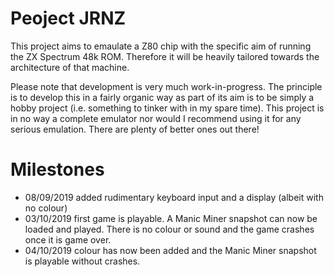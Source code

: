 # Peoject JRNZ

This project aims to emaulate a Z80 chip with the specific aim of running the ZX Spectrum 48k ROM. Therefore it will be heavily tailored towards the architecture of that machine.

Please note that development is very much work-in-progress. The principle is to develop this in a fairly organic way as part of its aim is to be simply a hobby project (i.e. something to tinker with in my spare time). This project is in no way a complete emulator nor would I recommend using it for any serious emulation. There are plenty of better ones out there!

# Milestones

* 08/09/2019 added rudimentary keyboard input and a display (albeit with no colour)
* 03/10/2019 first game is playable. A Manic Miner snapshot can now be loaded and played. There is no colour or sound and the game crashes once it is game over.
* 04/10/2019 colour has now been added and the Manic Miner snapshot is playable without crashes.
